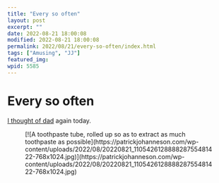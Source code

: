 ```yaml
---
title: "Every so often"
layout: post
excerpt: ""
date: 2022-08-21 18:00:08
modified: 2022-08-21 18:00:08
permalink: 2022/08/21/every-so-often/index.html
tags: ["Amusing", "JJ"]
featured_img: 
wpid: 5585
---
```


# Every so often

[I thought of dad](https://patrickjohanneson.com/2017/01/15/memories-of-jj-1/) again today.

<figure class="wp-block-image size-large">[![A toothpaste tube, rolled up so as to extract as much toothpaste as possible](https://patrickjohanneson.com/wp-content/uploads/2022/08/20220821_110542612888828755481422-768x1024.jpg)](https://patrickjohanneson.com/wp-content/uploads/2022/08/20220821_110542612888828755481422-768x1024.jpg)</figure>
